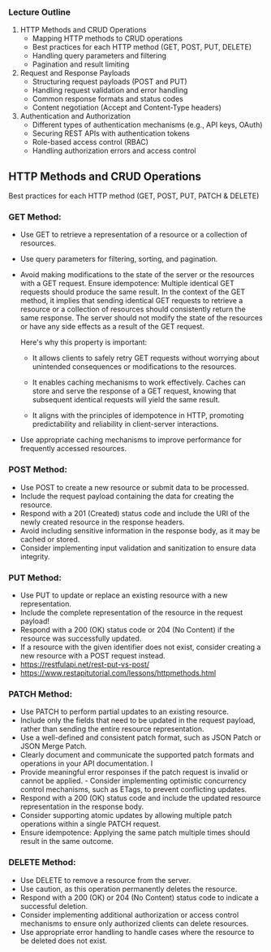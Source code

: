 ### Lecture Outline

1. HTTP Methods and CRUD Operations
   - Mapping HTTP methods to CRUD operations
   - Best practices for each HTTP method (GET, POST, PUT, DELETE)
   - Handling query parameters and filtering
   - Pagination and result limiting
2. Request and Response Payloads
   - Structuring request payloads (POST and PUT)
   - Handling request validation and error handling
   - Common response formats and status codes
   - Content negotiation (Accept and Content-Type headers)
3. Authentication and Authorization
   - Different types of authentication mechanisms (e.g., API keys, OAuth)
   - Securing REST APIs with authentication tokens
   - Role-based access control (RBAC)
   - Handling authorization errors and access control

## HTTP Methods and CRUD Operations

Best practices for each HTTP method (GET, POST, PUT, PATCH & DELETE)

### GET Method:

- Use GET to retrieve a representation of a resource or a collection of resources.
- Use query parameters for filtering, sorting, and pagination.
- Avoid making modifications to the state of the server or the resources with a GET request. Ensure idempotence: Multiple identical GET requests should produce the same result.
  In the context of the GET method, it implies that sending identical GET requests to retrieve a resource or a collection of resources should consistently return the same response. The server should not modify the state of the resources or have any side effects as a result of the GET request.

  Here's why this property is important:

  - It allows clients to safely retry GET requests without worrying about unintended consequences or modifications to the resources.

  - It enables caching mechanisms to work effectively. Caches can store and serve the response of a GET request, knowing that subsequent identical requests will yield the same result.
  - It aligns with the principles of idempotence in HTTP, promoting predictability and reliability in client-server interactions.

- Use appropriate caching mechanisms to improve performance for frequently accessed
  resources.

### POST Method:

- Use POST to create a new resource or submit data to be processed.
- Include the request payload containing the data for creating the resource.
- Respond with a 201 (Created) status code and include the URI of the newly created resource in the response headers.
- Avoid including sensitive information in the response body, as it may be cached or stored.
- Consider implementing input validation and sanitization to ensure data integrity.

### PUT Method:

- Use PUT to update or replace an existing resource with a new representation.
- Include the complete representation of the resource in the request payload!
- Respond with a 200 (OK) status code or 204 (No Content) if the resource was successfully updated.
- If a resource with the given identifier does not exist, consider creating a new resource with a POST request instead.
- https://restfulapi.net/rest-put-vs-post/
- https://www.restapitutorial.com/lessons/httpmethods.html

### PATCH Method:

- Use PATCH to perform partial updates to an existing resource.
- Include only the fields that need to be updated in the request payload, rather than sending the entire resource representation.
- Use a well-defined and consistent patch format, such as JSON Patch or JSON Merge Patch.
- Clearly document and communicate the supported patch formats and operations in your API documentation. I
- Provide meaningful error responses if the patch request is invalid or cannot be applied. - Consider implementing optimistic concurrency control mechanisms, such as ETags, to prevent conflicting updates.
- Respond with a 200 (OK) status code and include the updated resource representation in the response body.
- Consider supporting atomic updates by allowing multiple patch operations within a single PATCH request.
- Ensure idempotence: Applying the same patch multiple times should result in the same
  outcome.

### DELETE Method:

- Use DELETE to remove a resource from the server.
- Use caution, as this operation permanently deletes the resource.
- Respond with a 200 (OK) or 204 (No Content) status code to indicate a successful deletion.
- Consider implementing additional authorization or access control mechanisms to ensure only authorized clients can delete resources.
- Use appropriate error handling to handle cases where the resource to be deleted does not exist.
